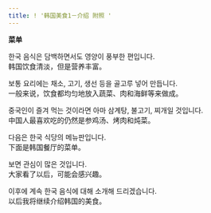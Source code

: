 ```yaml
---
title: ! '韩国美食1－介绍 附照 '
---
```


<p><a href="ode/43"></a><strong>菜单</strong></p>



<p>한국 음식은 담백하면서도 영양이 풍부한 편입니다.<br />韩国饮食清淡，但是营养丰富。</p>



<p>보통 요리에는 채소, 고기, 생선 등을 골고루 넣어 만듭니다.<br />一般来说，饮食都均匀地放入蔬菜、肉和海鲜等来做成。</p>



<p>중국인이 즐겨 먹는 것이라면 아마 삼계탕, 불고기, 찌개일 것입니다.<br />中国人最喜欢吃的仍然是参鸡汤、烤肉和炖菜。</p>



<p>다음은 한국 식당의 메뉴판입니다.<br />下面是韩国餐厅的菜单。</p>



<p>보면 관심이 많은 것입니다.<br />大家看了以后，可能会感兴趣。</p>



<p>이후에 계속 한국 음식에 대해 소개해 드리겠습니다.<br />以后我将继续介绍韩国的美食。</p>

